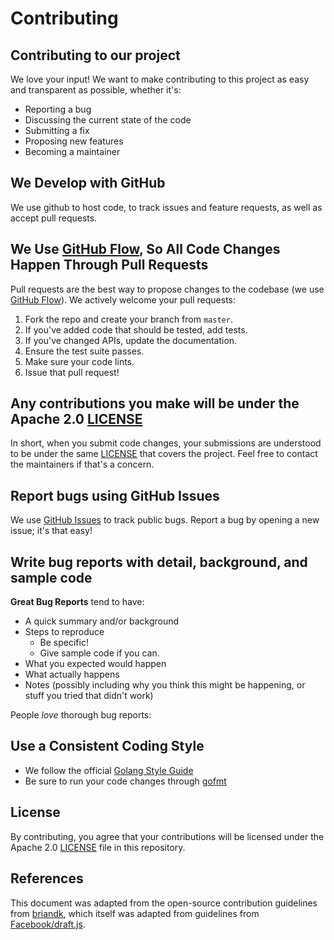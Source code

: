Contributing
====

## Contributing to our project

We love your input! We want to make contributing to this project as easy and transparent as possible, whether it's:

- Reporting a bug
- Discussing the current state of the code
- Submitting a fix
- Proposing new features
- Becoming a maintainer

## We Develop with GitHub

We use github to host code, to track issues and feature requests, as well as accept pull requests.

## We Use [GitHub Flow](https://guides.github.com/introduction/flow/index.html), So All Code Changes Happen Through Pull Requests

Pull requests are the best way to propose changes to the codebase (we use [GitHub Flow](https://guides.github.com/introduction/flow/index.html)). We actively welcome your pull requests:

1. Fork the repo and create your branch from `master`.
2. If you've added code that should be tested, add tests.
3. If you've changed APIs, update the documentation.
4. Ensure the test suite passes.
5. Make sure your code lints.
6. Issue that pull request!

## Any contributions you make will be under the Apache 2.0 [LICENSE](https://github.com/cisco-sso/pvwatch/blob/master/LICENSE)

In short, when you submit code changes, your submissions are understood to be under the same [LICENSE](https://choosealicense.com/licenses/apache-2.0/) that covers the project. Feel free to contact the maintainers if that's a concern.

## Report bugs using GitHub Issues

We use [GitHub Issues](https://github.com/cisco-sso/pvwatch/issues) to track public bugs. Report a bug by opening a new issue; it's that easy!

## Write bug reports with detail, background, and sample code

**Great Bug Reports** tend to have:

- A quick summary and/or background
- Steps to reproduce
  - Be specific!
  - Give sample code if you can.
- What you expected would happen
- What actually happens
- Notes (possibly including why you think this might be happening, or stuff you tried that didn't work)

People *love* thorough bug reports:

## Use a Consistent Coding Style

* We follow the official [Golang Style Guide](https://github.com/golang/go/wiki/Style)
* Be sure to run your code changes through [gofmt](https://golang.org/cmd/gofmt/)

## License

By contributing, you agree that your contributions will be licensed under the Apache 2.0 [LICENSE](https://github.com/cisco-sso/pvwatch/blob/master/LICENSE) file in this repository.

## References

This document was adapted from the open-source contribution guidelines from [briandk](https://gist.github.com/briandk/3d2e8b3ec8daf5a27a62), which itself was adapted from guidelines from [Facebook/draft.js](https://github.com/facebook/draft-js/blob/a9316a723f9e918afde44dea68b5f9f39b7d9b00/CONTRIBUTING.md).

